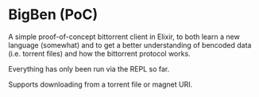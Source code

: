 # BigBen (PoC)

A simple proof-of-concept bittorrent client in Elixir, to both learn a new
language (somewhat) and to get a better understanding of bencoded data (i.e.
torrent files) and how the bittorrent protocol works.

Everything has only been run via the REPL so far.

Supports downloading from a torrent file or magnet URI.
